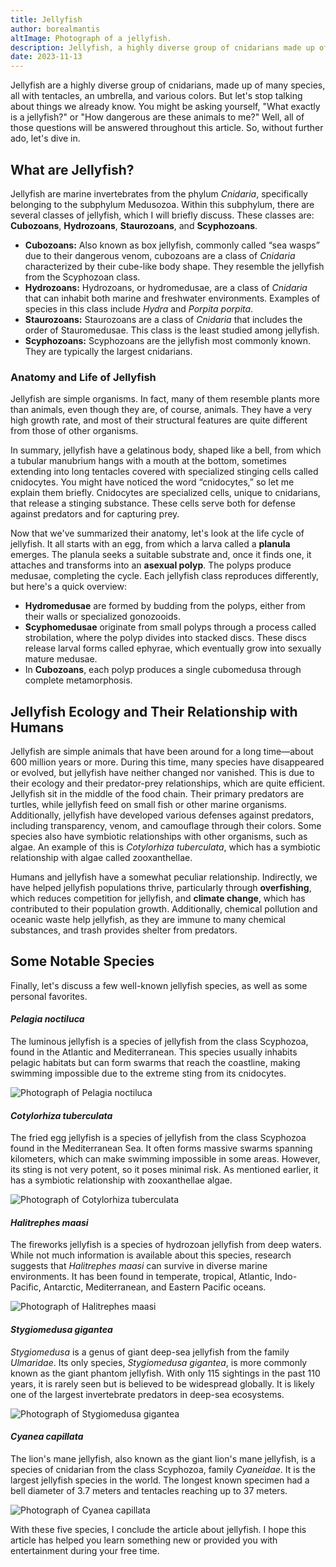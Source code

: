 ```yaml
---
title: Jellyfish
author: borealmantis
altImage: Photograph of a jellyfish.
description: Jellyfish, a highly diverse group of cnidarians made up of many species, all with tentacles, an umbrella, and various colors.
date: 2023-11-13
---
```


Jellyfish are a highly diverse group of cnidarians, made up of many species, all with tentacles, an umbrella, and various colors. But let's stop talking about things we already know. You might be asking yourself, "What exactly is a jellyfish?" or "How dangerous are these animals to me?" Well, all of those questions will be answered throughout this article. So, without further ado, let's dive in.

## What are Jellyfish?

Jellyfish are marine invertebrates from the phylum *Cnidaria*, specifically belonging to the subphylum Medusozoa. Within this subphylum, there are several classes of jellyfish, which I will briefly discuss. These classes are: **Cubozoans**, **Hydrozoans**, **Staurozoans**, and **Scyphozoans**.

- **Cubozoans:** Also known as box jellyfish, commonly called “sea wasps” due to their dangerous venom, cubozoans are a class of *Cnidaria* characterized by their cube-like body shape. They resemble the jellyfish from the Scyphozoan class.
- **Hydrozoans:** Hydrozoans, or hydromedusae, are a class of *Cnidaria* that can inhabit both marine and freshwater environments. Examples of species in this class include *Hydra* and *Porpita porpita*.
- **Staurozoans:** Staurozoans are a class of *Cnidaria* that includes the order of Stauromedusae. This class is the least studied among jellyfish.
- **Scyphozoans:** Scyphozoans are the jellyfish most commonly known. They are typically the largest cnidarians.

### Anatomy and Life of Jellyfish

Jellyfish are simple organisms. In fact, many of them resemble plants more than animals, even though they are, of course, animals. They have a very high growth rate, and most of their structural features are quite different from those of other organisms.

In summary, jellyfish have a gelatinous body, shaped like a bell, from which a tubular manubrium hangs with a mouth at the bottom, sometimes extending into long tentacles covered with specialized stinging cells called cnidocytes. You might have noticed the word “cnidocytes,” so let me explain them briefly. Cnidocytes are specialized cells, unique to cnidarians, that release a stinging substance. These cells serve both for defense against predators and for capturing prey.

Now that we've summarized their anatomy, let's look at the life cycle of jellyfish. It all starts with an egg, from which a larva called a **planula** emerges. The planula seeks a suitable substrate and, once it finds one, it attaches and transforms into an **asexual polyp**. The polyps produce medusae, completing the cycle. Each jellyfish class reproduces differently, but here's a quick overview:

- **Hydromedusae** are formed by budding from the polyps, either from their walls or specialized gonozooids.
- **Scyphomedusae** originate from small polyps through a process called strobilation, where the polyp divides into stacked discs. These discs release larval forms called ephyrae, which eventually grow into sexually mature medusae.
- In **Cubozoans**, each polyp produces a single cubomedusa through complete metamorphosis.

## Jellyfish Ecology and Their Relationship with Humans

Jellyfish are simple animals that have been around for a long time—about 600 million years or more. During this time, many species have disappeared or evolved, but jellyfish have neither changed nor vanished. This is due to their ecology and their predator-prey relationships, which are quite efficient. Jellyfish sit in the middle of the food chain. Their primary predators are turtles, while jellyfish feed on small fish or other marine organisms. Additionally, jellyfish have developed various defenses against predators, including transparency, venom, and camouflage through their colors. Some species also have symbiotic relationships with other organisms, such as algae. An example of this is *Cotylorhiza tuberculata*, which has a symbiotic relationship with algae called zooxanthellae.

Humans and jellyfish have a somewhat peculiar relationship. Indirectly, we have helped jellyfish populations thrive, particularly through **overfishing**, which reduces competition for jellyfish, and **climate change**, which has contributed to their population growth. Additionally, chemical pollution and oceanic waste help jellyfish, as they are immune to many chemical substances, and trash provides shelter from predators.

## Some Notable Species

Finally, let's discuss a few well-known jellyfish species, as well as some personal favorites.

#### *Pelagia noctiluca*

The luminous jellyfish is a species of jellyfish from the class Scyphozoa, found in the Atlantic and Mediterranean. This species usually inhabits pelagic habitats but can form swarms that reach the coastline, making swimming impossible due to the extreme sting from its cnidocytes.

![Photograph of *Pelagia noctiluca*](/images/contenido/las-medusas/pelagia-noctiluca.webp)

#### *Cotylorhiza tuberculata*

The fried egg jellyfish is a species of jellyfish from the class Scyphozoa found in the Mediterranean Sea. It often forms massive swarms spanning kilometers, which can make swimming impossible in some areas. However, its sting is not very potent, so it poses minimal risk. As mentioned earlier, it has a symbiotic relationship with zooxanthellae algae.

![Photograph of *Cotylorhiza tuberculata*](/images/contenido/las-medusas/cotylorhiza-tuberculata.webp)

#### *Halitrephes maasi*

The fireworks jellyfish is a species of hydrozoan jellyfish from deep waters. While not much information is available about this species, research suggests that *Halitrephes maasi* can survive in diverse marine environments. It has been found in temperate, tropical, Atlantic, Indo-Pacific, Antarctic, Mediterranean, and Eastern Pacific oceans.

![Photograph of *Halitrephes maasi*](/images/contenido/las-medusas/halitrephes-maasi.webp)

#### *Stygiomedusa gigantea*

*Stygiomedusa* is a genus of giant deep-sea jellyfish from the family *Ulmaridae*. Its only species, *Stygiomedusa gigantea*, is more commonly known as the giant phantom jellyfish. With only 115 sightings in the past 110 years, it is rarely seen but is believed to be widespread globally. It is likely one of the largest invertebrate predators in deep-sea ecosystems.

![Photograph of *Stygiomedusa gigantea*](/images/contenido/las-medusas/stygiomedusa-gigantea.webp)

#### *Cyanea capillata*

The lion's mane jellyfish, also known as the giant lion's mane jellyfish, is a species of cnidarian from the class Scyphozoa, family *Cyaneidae*. It is the largest jellyfish species in the world. The longest known specimen had a bell diameter of 3.7 meters and tentacles reaching up to 37 meters.

![Photograph of *Cyanea capillata*](/images/contenido/las-medusas/portada.webp)

With these five species, I conclude the article about jellyfish. I hope this article has helped you learn something new or provided you with entertainment during your free time.

